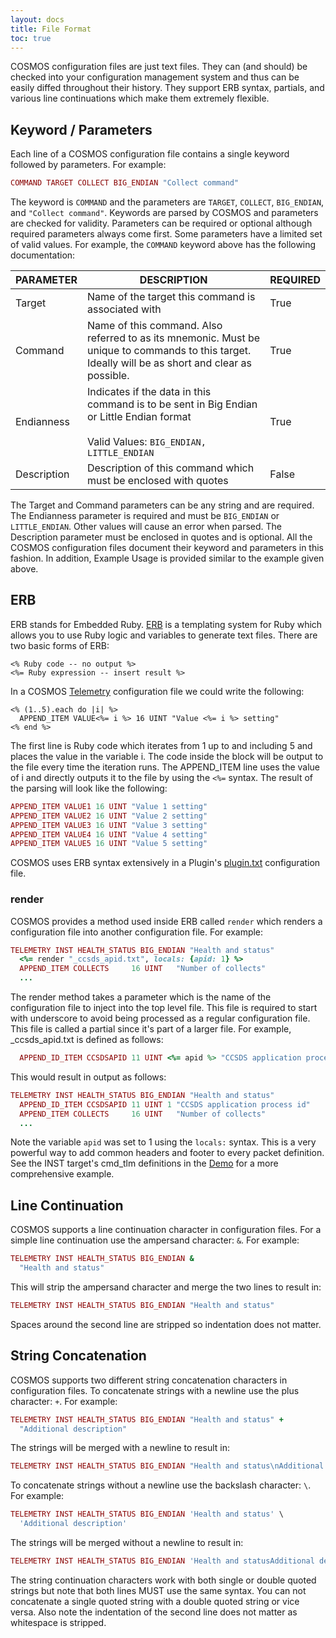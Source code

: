```yaml
---
layout: docs
title: File Format
toc: true
---
```


COSMOS configuration files are just text files. They can (and should) be checked into your configuration management system and thus can be easily diffed throughout their history. They support ERB syntax, partials, and various line continuations which make them extremely flexible.

## Keyword / Parameters

Each line of a COSMOS configuration file contains a single keyword followed by parameters. For example:

```ruby
COMMAND TARGET COLLECT BIG_ENDIAN "Collect command"
```

The keyword is `COMMAND` and the parameters are `TARGET`, `COLLECT`, `BIG_ENDIAN`, and `"Collect command"`. Keywords are parsed by COSMOS and parameters are checked for validity. Parameters can be required or optional although required parameters always come first. Some parameters have a limited set of valid values. For example, the `COMMAND` keyword above has the following documentation:

| PARAMETER   | DESCRIPTION                                                                                                                                        | REQUIRED |
| ----------- | -------------------------------------------------------------------------------------------------------------------------------------------------- | -------- |
| Target      | Name of the target this command is associated with                                                                                                 | True     |
| Command     | Name of this command. Also referred to as its mnemonic. Must be unique to commands to this target. Ideally will be as short and clear as possible. | True     |
| Endianness  | Indicates if the data in this command is to be sent in Big Endian or Little Endian format<br/><br/>Valid Values: `BIG_ENDIAN, LITTLE_ENDIAN`       | True     |
| Description | Description of this command which must be enclosed with quotes                                                                                     | False    |

The Target and Command parameters can be any string and are required. The Endianness parameter is required and must be `BIG_ENDIAN` or `LITTLE_ENDIAN`. Other values will cause an error when parsed. The Description parameter must be enclosed in quotes and is optional. All the COSMOS configuration files document their keyword and parameters in this fashion. In addition, Example Usage is provided similar to the example given above.

## ERB

ERB stands for Embedded Ruby. [ERB](https://github.com/ruby/erb) is a templating system for Ruby which allows you to use Ruby logic and variables to generate text files. There are two basic forms of ERB:

```erb
<% Ruby code -- no output %>
<%= Ruby expression -- insert result %>
```

In a COSMOS [Telemetry]({{site.baseurl}}/docs/v5/telemetry) configuration file we could write the following:

```erb
<% (1..5).each do |i| %>
  APPEND_ITEM VALUE<%= i %> 16 UINT "Value <%= i %> setting"
<% end %>
```

The first line is Ruby code which iterates from 1 up to and including 5 and places the value in the variable i. The code inside the block will be output to the file every time the iteration runs. The APPEND_ITEM line uses the value of i and directly outputs it to the file by using the `<%=` syntax. The result of the parsing will look like the following:

```ruby
APPEND_ITEM VALUE1 16 UINT "Value 1 setting"
APPEND_ITEM VALUE2 16 UINT "Value 2 setting"
APPEND_ITEM VALUE3 16 UINT "Value 3 setting"
APPEND_ITEM VALUE4 16 UINT "Value 4 setting"
APPEND_ITEM VALUE5 16 UINT "Value 5 setting"
```

COSMOS uses ERB syntax extensively in a Plugin's [plugin.txt](http://localhost:4000/docs/v5/plugins#plugintxt-configuration-file) configuration file.

### render

COSMOS provides a method used inside ERB called `render` which renders a configuration file into another configuration file. For example:

```ruby
TELEMETRY INST HEALTH_STATUS BIG_ENDIAN "Health and status"
  <%= render "_ccsds_apid.txt", locals: {apid: 1} %>
  APPEND_ITEM COLLECTS     16 UINT   "Number of collects"
  ...
```

The render method takes a parameter which is the name of the configuration file to inject into the top level file. This file is required to start with underscore to avoid being processed as a regular configuration file. This file is called a partial since it's part of a larger file. For example, \_ccsds_apid.txt is defined as follows:

```ruby
  APPEND_ID_ITEM CCSDSAPID 11 UINT <%= apid %> "CCSDS application process id"
```

This would result in output as follows:

```ruby
TELEMETRY INST HEALTH_STATUS BIG_ENDIAN "Health and status"
  APPEND_ID_ITEM CCSDSAPID 11 UINT 1 "CCSDS application process id"
  APPEND_ITEM COLLECTS     16 UINT   "Number of collects"
  ...
```

Note the variable `apid` was set to 1 using the `locals:` syntax. This is a very powerful way to add common headers and footer to every packet definition. See the INST target's cmd_tlm definitions in the [Demo](https://github.com/OpenC3/cosmos/tree/main/openc3-cosmos-init/plugins/packages/openc3-cosmos-demo/targets/INST/cmd_tlm) for a more comprehensive example.

## Line Continuation

COSMOS supports a line continuation character in configuration files. For a simple line continuation use the ampersand character: `&`. For example:

```ruby
TELEMETRY INST HEALTH_STATUS BIG_ENDIAN &
  "Health and status"
```

This will strip the ampersand character and merge the two lines to result in:

```ruby
TELEMETRY INST HEALTH_STATUS BIG_ENDIAN "Health and status"
```

Spaces around the second line are stripped so indentation does not matter.

## String Concatenation

COSMOS supports two different string concatenation characters in configuration files. To concatenate strings with a newline use the plus character: `+`. For example:

```ruby
TELEMETRY INST HEALTH_STATUS BIG_ENDIAN "Health and status" +
  "Additional description"
```

The strings will be merged with a newline to result in:

```ruby
TELEMETRY INST HEALTH_STATUS BIG_ENDIAN "Health and status\nAdditional description"
```

To concatenate strings without a newline use the backslash character: `\`. For example:

```ruby
TELEMETRY INST HEALTH_STATUS BIG_ENDIAN 'Health and status' \
  'Additional description'
```

The strings will be merged without a newline to result in:

```ruby
TELEMETRY INST HEALTH_STATUS BIG_ENDIAN 'Health and statusAdditional description'
```

The string continuation characters work with both single or double quoted strings but note that both lines MUST use the same syntax. You can not concatenate a single quoted string with a double quoted string or vice versa. Also note the indentation of the second line does not matter as whitespace is stripped.
